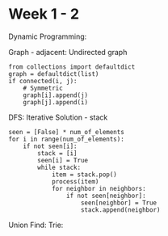 # Week 1 - 2
Dynamic Programming:

Graph - adjacent:
Undirected graph
```python3
from collections import defaultdict
graph = defaultdict(list)
if connected(i, j):
    # Symmetric
    graph[i].append(j)
    graph[j].append(i)
```

DFS:
Iterative Solution - stack
```python3
seen = [False] * num_of_elements
for i in range(num_of_elements):
    if not seen[i]:
        stack = [i]
        seen[i] = True
        while stack:
            item = stack.pop()
            process(item)
            for neighbor in neighbors:
                if not seen[neighbor]:
                    seen[neighbor] = True
                    stack.append(neighbor)
```

Union Find: 
Trie: 

